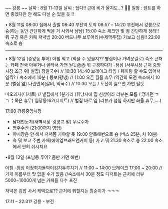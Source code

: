 ~~ 강릉 ~~
날짜 : 8월 11-13일
날씨 : 덥다!! 근데 비가 올지도...? 🥲🥲
일정 :
렌트를 하면 좋겠다만 안 해도 다닐 순 있을 듯 !!

• 8월 11일
08:00 집에서 출발
08:40 부전역 도착
08:57 – 14:20 부전에서 강릉으로 슝(하는 동안 간단하게 먹을 거 사와서 냠냠)
15:00 숙소 체크인 및 짐 간단하게 정리!!
뭐 구경 혹은 카페
저녁밥
20:00 버드나무 브루어리(수제맥주집) 가보고 싶음!!
22:00 숙소로 슝

___


• 8월 12일 (중앙동 투어)
아침 먹고 (먹을 수 있을지?? 빵집이나 가벼운걸로)
숙소 근처는 카페 천국 아무거나 골라서 가면 될듯@@
뭐 구경하다가
-점심  (서부시장 근처 중앙시장 조금 위)
벌집( 장칼국수) //  10:30  14.:40 브레이크 타임 / 웨이팅 할 수도 있어서 일찍? / 숙소에서 10분 )
뚱보(평냉)   // 11:00 오픈 월욜 휴무 /약간의 도전 숙소에서 10분 (벌집 옆)
나린면옥(갈비, 막국수) // 10:30 오픈 / 도전이 싫으면 가면 될듯 

미오과자(디저트)   // 벌집에서 1분거리 (휘낭시에 집 신상이라 리뷰는 모름 / 땡기면 ㄱㄱ 수목은 휴무)
임당동162(디저트) // 벌집 바로 옆 (리뷰가 넘침 하지만 화욜 휴무,....)


17:00 강릉중앙시장
- 남대천둔치(새벽시장-강릉교 밑) 무료주차
- 명주수산 (21:00까지 영업)
- 야시장은 안 해서 저녁쯤 가야할 듯
19:00 안목해변으로 슝 (버스 25분, 차 10분)
- 슥 뭐 보고 주변 카페(에이엠브래드앤커피 등) 가고 뭐
21:30 숙소로 슝
22:00 숙소에서 편히 쉬시지요


•8월 13일 (포남동 투어? 좀만 가면 해변)

아침
-점심
이정희차돌박이김치두루치기 // 11:00 ~ 14:00 브레이크 17:00 ~ 20:00 // 가게 이름부터 맛 없을 수가 없음 //숙소에서 30분 정도
디저트는 근처에 리뷰 5000~10000개 넘는 카페들 다수 포진

저녁은 김밥 사서 케텍으로?? 근처에 뭐할지는 침순이가 ㄱㄱㄱ


17:11 – 22:31? 강릉 - 부전